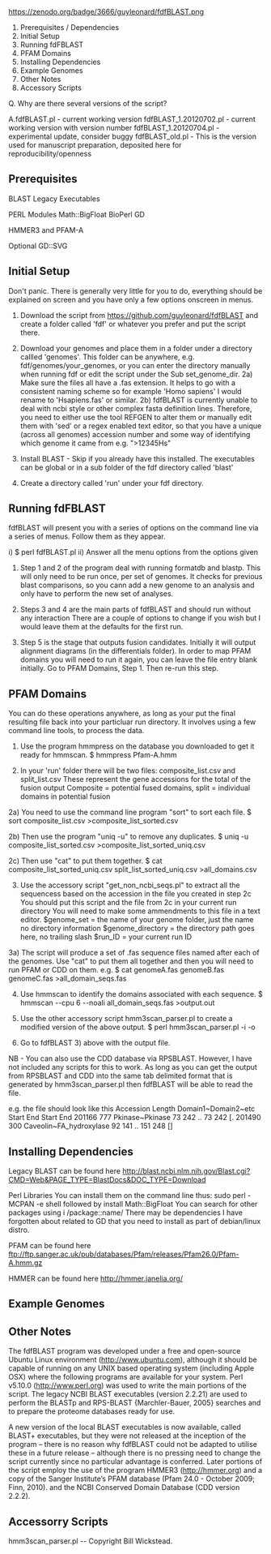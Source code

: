 https://zenodo.org/badge/3666/guyleonard/fdfBLAST.png

1. Prerequisites / Dependencies
2. Initial Setup
3. Running fdFBLAST
4. PFAM Domains
5. Installing Dependencies
6. Example Genomes
7. Other Notes
8. Accessory Scripts

Q. Why are there several versions of the script?

A.fdfBLAST.pl - current working version
fdfBLAST_1.20120702.pl - current working version with version number
fdfBLAST_1.20120704.pl - experimental update, consider buggy
fdfBLAST_old.pl - This is the version used for manuscript preparation, deposited here for reproducibility/openness

Prerequisites
--------------
BLAST Legacy Executables

PERL Modules
  Math::BigFloat
  BioPerl
  GD

HMMER3 and PFAM-A

Optional
  GD::SVG

Initial Setup
-------------
Don't panic. There is generally very little for you to do, everything should be explained on screen and you have only a few options onscreen in menus.

1) Download the script from https://github.com/guyleonard/fdfBLAST and create a folder called 'fdf' or whatever you prefer and put the script there.

2) Download your genomes and place them in a folder under a directory callled 'genomes'.
	This folder can be anywhere, e.g. fdf/genomes/your_genomes, or you can enter the directory manually when running fdf or edit the script under the Sub set_genome_dir.
2a) Make sure the files all have a .fas extension.
	It helps to go with a consistent naming scheme so for example 'Homo sapiens' I would rename to 'Hsapiens.fas' or similar.
2b) fdfBLAST is currently unable to deal with ncbi style or other complex fasta definition lines.
	Therefore, you need to either use the tool REFGEN to alter them or manually edit them with 'sed' or a regex enabled text editor, so that you have a unique (across all genomes) accession number and some way of identifying which genome it came from e.g. ">12345Hs"

3) Install BLAST - Skip if you already have this installed.
	The executables can be global or in a sub folder of the fdf directory called 'blast'

4) Create a directory called 'run' under your fdf directory.


Running fdFBLAST
----------------

fdfBLAST will present you with a series of options on the command line via a series of menus. Follow them as they appear.

i) $ perl fdfBLAST.pl
ii) Answer all the menu options from the options given

1) Step 1 and 2 of the program deal with running formatdb and blastp.
	This will only need to be run once, per set of genomes.
	It checks for previous blast comparisons, so you cann add a new genome to an analysis and only have to perform the new set of analyses. 

2) Steps 3 and 4 are the main parts of fdfBLAST and should run without any interaction
	There are a couple of options to change if you wish but I would leave them at the defaults for the first run.

3) Step 5 is the stage that outputs fusion candidates.
	Initially it will output alignment diagrams (in the differentials folder).
	In order to map PFAM domains you will need to run it again, you can leave the file entry blank initially.
	Go to PFAM Domains, Step 1. Then re-run this step.

PFAM Domains
------------

You can do these operations anywhere, as long as your put the final resulting file back into your particluar run directory.
It involves using a few command line tools, to process the data.

1) Use the program hmmpress on the database you downloaded to get it ready for hmmscan.
	$ hmmpress Pfam-A.hmm

2) In your 'run' folder there will be two files: composite_list.csv and split_list.csv
	These represent the gene accessions for the total of the fusion output
	Composite = potential fused domains, split = individual domains in potential fusion

2a) You need to use the command line program "sort" to sort each file.
	$ sort composite_list.csv >composite_list_sorted.csv

2b) Then use the program "uniq -u" to remove any duplicates.
	$ uniq -u composite_list_sorted.csv >composite_list_sorted_uniq.csv

2c) Then use "cat" to put them together.
	$ cat composite_list_sorted_uniq.csv split_list_sorted_uniq.csv >all_domains.csv

3) Use the accessory script "get_non_ncbi_seqs.pl" to extract all the sequencess based on the accession in the file you created in step 2c
	You should put this script and the file from 2c in your current run directory
	You will need to make some ammendments to this file in a text editor.
	$genome_set = the name of your genome folder, just the name no directory information
	$genome_directory = the directory path goes here, no trailing slash
	$run_ID = your current run ID

3a) The script will produce a set of .fas sequence files named after each of the genomes.
	Use "cat" to put them all together and then you will need to run PFAM or CDD on them.
	e.g. $ cat genomeA.fas genomeB.fas genomeC.fas >all_domain_seqs.fas

4) Use hmmscan to identify the domains associated with each sequence.
	$ hmmscan --cpu 6 --noali all_domain_seqs.fas >output.out

5) Use the other accessory script hmm3scan_parser.pl to create a modified version of the above output.
	$ perl hmm3scan_parser.pl -i <infile> -o <outfile>

6) Go to fdfBLAST 3) above with the output file.

NB - You can also use the CDD database via RPSBLAST. However, I have not included any scripts for this to work. As long as you can get the output from RPSBLAST and CDD into the same tab delimited format that is generated by hmm3scan_parser.pl then fdfBLAST will be able to read the file.

e.g. the file should look like this
Accession	Length	Domain1~Domain2~etc	Start	End		Start	End
201166		777	Pkinase~Pkinase		73	242	..	73	242	[.
201490		300	Caveolin~FA_hydroxylase	92	141	..	151	248	[]

Installing Dependencies
-----------------------
Legacy BLAST can be found here http://blast.ncbi.nlm.nih.gov/Blast.cgi?CMD=Web&PAGE_TYPE=BlastDocs&DOC_TYPE=Download

Perl Libraries
You can install them on the command line thus:
    sudo perl -MCPAN -e shell
followed by 
    install Math::BigFloat
You can search for other packages using 
    i /package::name/
There may be dependencies I have forgotten about related to GD that you need to install as part of debian/linux distro.

PFAM can be found here ftp://ftp.sanger.ac.uk/pub/databases/Pfam/releases/Pfam26.0/Pfam-A.hmm.gz

HMMER can be found here http://hmmer.janelia.org/

Example Genomes
---------------

Other Notes
-----------
The fdfBLAST program was developed under a free and open-source Ubuntu Linux environment (http://www.ubuntu.com), although it should be capable of running on any UNIX based operating system (including Apple OSX) where the following programs are available for your system. Perl v5.10.0 (http://www.perl.org) was used to write the main portions of the script. The legacy NCBI BLAST executables (version 2.2.21) are used to perform the BLASTp and RPS-BLAST {Marchler-Bauer, 2005} searches and to prepare the proteome databases ready for use.

A new version of the local BLAST executables is now available, called BLAST+ executables, but they were not released at the inception of the program – there is no reason why fdfBLAST could not be adapted to utilise these in a future release – although there is no pressing need to change the script currently since no particular advantage is conferred. Later portions of the script employ the use of the program HMMER3 (http://hmmer.org) and a copy of the Sanger Institute’s PFAM database (Pfam 24.0 - October 2009; Finn, 2010). and the NCBI Conserved Domain Database (CDD version 2.2.2).

Accessorry Scripts
------------------
hmm3scan_parser.pl -- Copyright Bill Wickstead.
